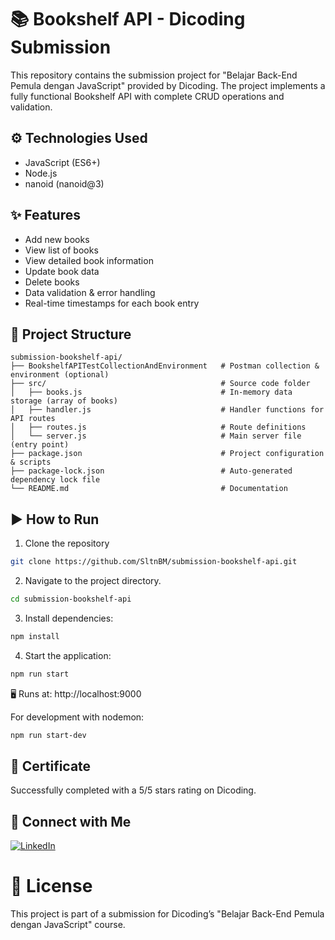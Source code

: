 # 📚 Bookshelf API - Dicoding Submission
This repository contains the submission project for "Belajar Back-End Pemula dengan JavaScript" provided by Dicoding.
The project implements a fully functional Bookshelf API with complete CRUD operations and validation.

## ⚙️ Technologies Used
- JavaScript (ES6+)
- Node.js
- nanoid (nanoid@3)

## ✨ Features
- Add new books
- View list of books
- View detailed book information
- Update book data
- Delete books
- Data validation & error handling
- Real-time timestamps for each book entry

## 📁 Project Structure
```plaintext
submission-bookshelf-api/
├── BookshelfAPITestCollectionAndEnvironment   # Postman collection & environment (optional)
├── src/                                       # Source code folder
│   ├── books.js                               # In-memory data storage (array of books)
│   ├── handler.js                             # Handler functions for API routes
│   ├── routes.js                              # Route definitions
│   └── server.js                              # Main server file (entry point)
├── package.json                               # Project configuration & scripts
├── package-lock.json                          # Auto-generated dependency lock file
└── README.md                                  # Documentation
```

## ▶️ How to Run
1. Clone the repository
```bash
git clone https://github.com/SltnBM/submission-bookshelf-api.git
```
2.  Navigate to the project directory.
```bash
cd submission-bookshelf-api
```
3. Install dependencies:
```bash
npm install
```
4. Start the application:
```bash
npm run start
```

🖥️ Runs at: http://localhost:9000

For development with nodemon:
```bash
npm run start-dev
```

## 📜 Certificate
Successfully completed with a 5/5 stars rating on Dicoding.

## 🤝 Connect with Me
[![LinkedIn](https://img.shields.io/badge/LinkedIn-Sultan%20Badra-blue?logo=linkedin&logoColor=white&style=flat-square)](https://www.linkedin.com/in/sultan-badra)

# 📄 License
This project is part of a submission for Dicoding’s "Belajar Back-End Pemula dengan JavaScript" course.